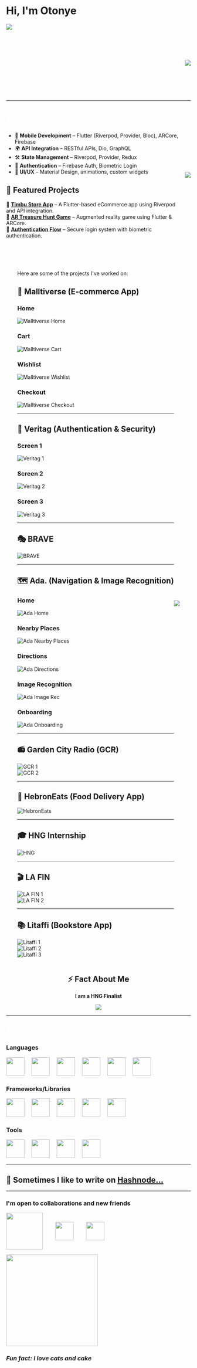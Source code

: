 
<h1 style="text-align: left;">Hi, I'm Otonye</h1>
<img align="center" src="assets\Pink and Purple Professional LinkedIn Banner.png"/>


<div style="display:flex;   width: max-width;
            align-items: center;
            justify-content: center;">
<div width="40px">
<h3 style="text-align: center; color: white;">I'm very passionate about turning ideas and business solutions into code. <br> I'm a Junior Flutter Developer & IT Engineer <br> I've come to really love working with Flutter, and as a result <br> that's what most of my personal projects are currentlly based on<br> I hope to keep expanding my skill base as I grow and learn.</h3>
</div>
<img src="assets\noodles-GIF-by-Pusheen-unscreen.gif"/>
</div>
<hr>

<div  style="display:flex;   width: max-width;
            align-items: center;
            justify-content: center;">

<div>

<h2 style=" color: white;"> 🔹 What I Work On </h2>

- 📱 **Mobile Development** – Flutter (Riverpod, Provider, Bloc), ARCore, Firebase  
- 🌍 **API Integration** – RESTful APIs, Dio, GraphQL  
- 🛠 **State Management** – Riverpod, Provider, Redux  
- 🔐 **Authentication** – Firebase Auth, Biometric Login  
- 🎨 **UI/UX** – Material Design, animations, custom widgets

## 📌 Featured Projects  
🔹 **[Timbu Store App](https://github.com/your-repo-link)** – A Flutter-based eCommerce app using Riverpod and API integration.  
🔹 **[AR Treasure Hunt Game](https://github.com/your-repo-link)** – Augmented reality game using Flutter & ARCore.  
🔹 **[Authentication Flow](https://github.com/your-repo-link)** – Secure login system with biometric authentication.  


</div>
<div>
<img src="assets\homework-studying-GIF-by-Pushe-unscreen.gif"/>
</div>
</div>

<div  style="display:flex;   width: max-width;
            align-items: center;
            justify-content: center;">

<div>

<h2 style=" color: white;">✨ Projects Showcase ✨</h2>

Here are some of the projects I've worked on:  

## 🛒 Malltiverse (E-commerce App)  
### Home  
![Malltiverse Home](assets/Malltiverse%20-%20Home.jpg)  
### Cart  
![Malltiverse Cart](assets/Malltiverse%20-%20Cart.jpg)  
### Wishlist  
![Malltiverse Wishlist](assets/Malltiverse%20-%20Wishlist.jpg)  
### Checkout  
![Malltiverse Checkout](assets/Malltiverse%20-%20Checkout.jpg)  

---

## 🔐 Veritag (Authentication & Security)  
### Screen 1  
![Veritag 1](assets/Veritag%201.jpg)  
### Screen 2  
![Veritag 2](assets/Veritag%202.jpg)  
### Screen 3  
![Veritag 3](assets/Veritag%203.jpg)  

---

## 🎭 BRAVE  
![BRAVE](assets/BRAVE.jpg)  

---

## 🗺️ Ada. (Navigation & Image Recognition)  
### Home  
![Ada Home](assets/Ada.%20-%20Home.jpg)  
### Nearby Places  
![Ada Nearby Places](assets/Ada.%20-%20Nearby%20Places.jpg)  
### Directions  
![Ada Directions](assets/Ada.%20-%20directions.jpg)  
### Image Recognition  
![Ada Image Rec](assets/Ada.%20-%20image%20rec.jpg)  
### Onboarding  
![Ada Onboarding](assets/Ada.%20-%20Onboarding.jpg)  

---

## 📻 Garden City Radio (GCR)  
![GCR 1](assets/GCR%201.jpg)  
![GCR 2](assets/GCR%202.jpg)  

---

## 🍔 HebronEats (Food Delivery App)  
![HebronEats](assets/hebronEats.jpg)  

---

## 🎓 HNG Internship  
![HNG](assets/HNG.jpeg)  

---

## 🎬 LA FIN  
![LA FIN 1](assets/LA%20FIN%201.jpg)  
![LA FIN 2](assets/LA%20FIN%202.jpg)  

---

## 📚 Litaffi (Bookstore App)  
![Litaffi 1](assets/Litaffi.jpg)  
![Litaffi 2](assets/Littafi%202.jpg)  
![Litaffi 3](assets/Litaffi%203.jpg) 

</div>
<div>
<img src="assets\homework-studying-GIF-by-Pushe-unscreen.gif"/>
</div>
</div>

<div align="center">
  <h2>⚡ Fact About Me </h2>
  <p><strong>I am a HNG Finalist</strong></p>
  <img src="assets\homework-studying-GIF-by-Pushe-unscreen.gif"/>
</div>


<hr>
<h2 style=" color: white;"> Technologies I work with </h2>
<div>
<div>
<h3>Languages</h3>
<p style= "word-spacing: 15px;">
<img src="assets\html5.svg" width="50px"/>  
<img src="assets\css3.svg" width="50px"/> 
<img src="assets\dart.svg" width="50px"/>  
<img src="assets\javascript.svg" width="50px"/>  
<img src="assets\python.svg" width="50px"/>  
<img src="assets\c.svg" width="50px"/>
</p>
<h3>Frameworks/Libraries</h3>
<p style= "word-spacing: 15px;">
<img src="assets\flutter.svg" width="50px"/> 
<img src="assets\bootstrap.svg" width="50px"/> 
<img src="assets\react.svg" width="50px"/> 
<img src="assets\tailwindcss.svg"width="50px"/> 
<img src="assets\rasa.svg" width="50px"/>
</p>
<h3>Tools</h3>
<p style= "word-spacing: 15px;"><img src="assets\figma.svg" width="50px"/> 
<img src="assets\git.svg" width="50px"/> 
<img src="assets\wordpress.svg" width="50px"/> 
<img src="assets\firebase.svg" width="50px"/>

</p>
</div>

<hr>
<h2 style="color:"white">💬  Sometimes I like to write on <a href="https://dawndev.hashnode.dev/"> Hashnode...</a></h2>

<hr>

<div>
<h3> I'm open to collaborations and new friends </h2>
<p style= "word-spacing: 30px; color:"white">
<a href="https://www.showwcase.com/otonyedev"><img align="center" src="assets\showwcase.png" 
width="100px"/></a>
<a href="https://www.linkedin.com/in/otonye-robinson"> <img align="center" src="assets\linkedin.svg" 
width="50px"/></a>
<a href="https://twitter.com/kingdawndev"> <img align="center" src="assets\twitter.svg" 
width="50px"/></a>
</p>
</div>

<div style="margin:auto;">
<img width="250px" src="assets\Thank-U-Laughing-GIF-by-Pushee-unscreen.gif" width="50px"/>
</div>


<h3><em>Fun fact: I love cats and cake<em></h3>





<!--
**OtonyeR/OtonyeR** is a ✨ _special_ ✨ repository because its `README.md` (this file) appears on your GitHub profile.





Here are some ideas to get you started:

- 🔭 I’m currently working on ...
- 🌱 I’m currently learning ...
- 👯 I’m looking to collaborate on ...
- 🤔 I’m looking for help with ...
- 💬 Ask me about ...
- 📫 How to reach me: ...
- 😄 Pronouns: ...
- ⚡ Fun fact: ...
-->
